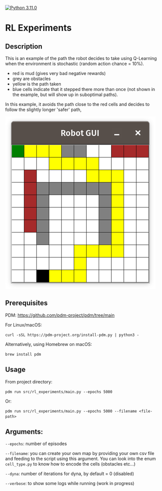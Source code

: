 [![Python 3.11.0](https://img.shields.io/badge/python-3.11.0-blue.svg)](https://www.python.org/downloads/release/python-3120/)

# RL Experiments

## Description
This is an example of the path the robot decides to take using Q-Learning
when the environment is stochastic (random action chance = 10%).
- red is mud (gives very bad negative rewards)
- grey are obstacles
- yellow is the path taken
- blue cells indicate that it stepped there more than once (not shown in the example, but will show up in suboptimal paths).

In this example, it avoids the
path close to the red cells and decides to follow the slightly longer 'safer' path, 

![demo_q_learner.png](images%2Fdemo_q_learner.png)

## Prerequisites 
PDM: https://github.com/pdm-project/pdm/tree/main

For Linux/macOS:

```curl -sSL https://pdm-project.org/install-pdm.py | python3 -```

Alternatively, using Homebrew on macOS:

```brew install pdm```

## Usage
From project directory:

`
pdm run src/rl_experiments/main.py --epochs 5000 
`

Or:

`
pdm run src/rl_experiments/main.py --epochs 5000 --filename <file-path>
`

## Arguments:

`--epochs`: number of episodes

`--filename`: you can create your own map by providing your own csv file and 
feeding to the script using this argument. You can look into the enum `cell_type.py` to know how
to encode the cells (obstacles etc...)

`--dyna`: number of iterations for dyna, by default = 0 (disabled)

`--verbose`: to show some logs while running (work in progress)



